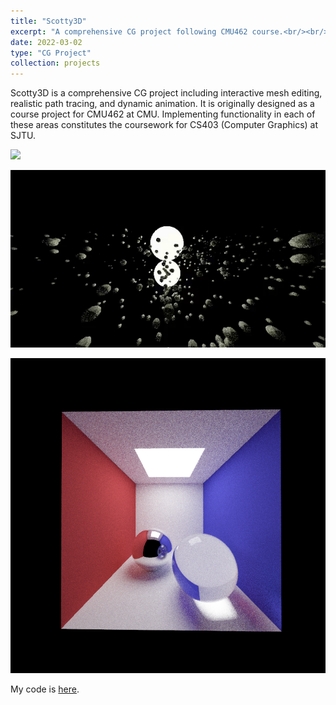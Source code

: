 ```yaml
---
title: "Scotty3D"
excerpt: "A comprehensive CG project following CMU462 course.<br/><br/><img src='/images/scotty3d_3.png' width='60%'>"
date: 2022-03-02
type: "CG Project"
collection: projects
---
```


Scotty3D is a comprehensive CG project including interactive mesh editing, realistic path tracing, and dynamic animation. It is originally designed as a course project for CMU462 at CMU. Implementing functionality in each of these areas constitutes the coursework for CS403 (Computer Graphics) at SJTU.

![](/images/scotty3d_1.png)

![](/images/scotty3d_2.gif)

![](/images/scotty3d_3.png)

My code is [here](https://github.com/aik2mlj/Scotty3D).
